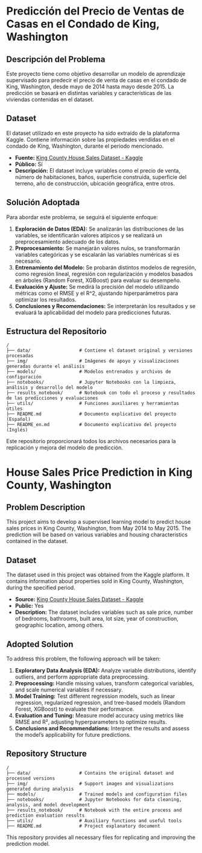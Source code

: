 # Predicción del Precio de Ventas de Casas en el Condado de King, Washington

## Descripción del Problema
Este proyecto tiene como objetivo desarrollar un modelo de aprendizaje supervisado para predecir el precio de venta de casas en el condado de King, Washington, desde mayo de 2014 hasta mayo desde 2015. La predicción se basará en distintas variables y características de las viviendas contenidas en el dataset.

## Dataset
El dataset utilizado en este proyecto ha sido extraído de la plataforma Kaggle. Contiene información sobre las propiedades vendidas en el condado de King, Washington, durante el periodo mencionado. 

- **Fuente:** [King County House Sales Dataset - Kaggle](https://www.kaggle.com/datasets/harlfoxem/housesalesprediction)
- **Público:** Sí
- **Descripción:** El dataset incluye variables como el precio de venta, número de habitaciones, baños, superficie construida, superficie del terreno, año de construcción, ubicación geográfica, entre otros.

## Solución Adoptada
Para abordar este problema, se seguirá el siguiente enfoque:
1. **Exploración de Datos (EDA):** Se analizarán las distribuciones de las variables, se identificarán valores atípicos y se realizará un preprocesamiento adecuado de los datos.
2. **Preprocesamiento:** Se manejarán valores nulos, se transformarán variables categóricas y se escalarán las variables numéricas si es necesario.
3. **Entrenamiento del Modelo:** Se probarán distintos modelos de regresión, como regresión lineal, regresión con regularización y modelos basados en árboles (Random Forest, XGBoost) para evaluar su desempeño.
4. **Evaluación y Ajuste:** Se medirá la precisión del modelo utilizando métricas como el RMSE y el R^2, ajustando hiperparámetros para optimizar los resultados.
5. **Conclusiones y Recomendaciones:** Se interpretarán los resultados y se evaluará la aplicabilidad del modelo para predicciones futuras.

## Estructura del Repositorio
```
/
├── data/                  # Contiene el dataset original y versiones procesadas
├── img/                   # Imágenes de apoyo y visualizaciones generadas durante el análisis
├── models/                # Modelos entrenados y archivos de configuración
├── notebooks/             # Jupyter Notebooks con la limpieza, análisis y desarrollo del modelo
├── results_notebook/      # Notebook con todo el proceso y resultados de las predicciones y evaluaciones
├── utils/                 # Funciones auxiliares y herramientas útiles
├── README.md              # Documento explicativo del proyecto (Español)
├── README_en.md           # Documento explicativo del proyecto (Inglés)      
```

Este repositorio proporcionará todos los archivos necesarios para la replicación y mejora del modelo de predicción.

# House Sales Price Prediction in King County, Washington

## Problem Description
This project aims to develop a supervised learning model to predict house sales prices in King County, Washington, from May 2014 to May 2015. The prediction will be based on various variables and housing characteristics contained in the dataset.  

## Dataset
The dataset used in this project was obtained from the Kaggle platform. It contains information about properties sold in King County, Washington, during the specified period.  

- **Source:** [King County House Sales Dataset - Kaggle](https://www.kaggle.com/datasets/harlfoxem/housesalesprediction)  
- **Public:** Yes  
- **Description:** The dataset includes variables such as sale price, number of bedrooms, bathrooms, built area, lot size, year of construction, geographic location, among others.  

## Adopted Solution
To address this problem, the following approach will be taken:  

1. **Exploratory Data Analysis (EDA):** Analyze variable distributions, identify outliers, and perform appropriate data preprocessing.  
2. **Preprocessing:** Handle missing values, transform categorical variables, and scale numerical variables if necessary.  
3. **Model Training:** Test different regression models, such as linear regression, regularized regression, and tree-based models (Random Forest, XGBoost) to evaluate their performance.  
4. **Evaluation and Tuning:** Measure model accuracy using metrics like RMSE and R², adjusting hyperparameters to optimize results.  
5. **Conclusions and Recommendations:** Interpret the results and assess the model’s applicability for future predictions.  

## Repository Structure
```
/
├── data/                  # Contains the original dataset and processed versions
├── img/                   # Support images and visualizations generated during analysis
├── models/                # Trained models and configuration files
├── notebooks/             # Jupyter Notebooks for data cleaning, analysis, and model development
├── results_notebook/      # Notebook with the entire process and prediction evaluation results
├── utils/                 # Auxiliary functions and useful tools
├── README.md              # Project explanatory document
```

This repository provides all necessary files for replicating and improving the prediction model. 